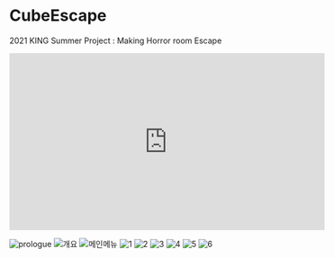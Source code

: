 # CubeEscape
2021 KING Summer Project : Making Horror room Escape 

<iframe width="560" height="315" src="https://www.youtube.com/embed/XaHfOkf_mpI" title="YouTube video player" frameborder="0" allow="accelerometer; autoplay; clipboard-write; encrypted-media; gyroscope; picture-in-picture" allowfullscreen></iframe>

![prologue](https://user-images.githubusercontent.com/86418674/133050645-96496921-239c-4a7e-b552-22d85a2ffabc.png)
![개요](https://user-images.githubusercontent.com/86418674/133050691-43293dd3-bdc0-402e-ba50-ca54b60f61cf.png)
![메인메뉴](https://user-images.githubusercontent.com/86418674/133050706-94e4185b-424b-40fb-b2c3-93ba0d55e80a.png)
![1](https://user-images.githubusercontent.com/86418674/133050728-ea3ffca9-c360-47e9-93ce-e8322ffbbafc.png)
![2](https://user-images.githubusercontent.com/86418674/133050733-a6d7df47-584c-48d1-a1ab-55dce000848b.png)
![3](https://user-images.githubusercontent.com/86418674/133050754-95652c68-3677-4010-9304-16a348616c2c.png)
![4](https://user-images.githubusercontent.com/86418674/133050762-ee4f8643-1b11-4259-bcd3-019dbc6e7ca5.png)
![5](https://user-images.githubusercontent.com/86418674/133050767-ff47f187-0794-41f5-b375-6c08655dd27d.png)
![6](https://user-images.githubusercontent.com/86418674/133050780-a1f4a2a3-22bf-42f1-93f8-2a5015902f8b.png)

